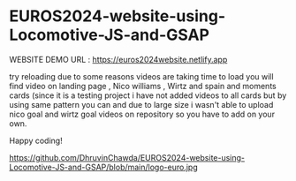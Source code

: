 # EUROS2024-website-using-Locomotive-JS-and-GSAP

WEBSITE DEMO URL : https://euros2024website.netlify.app

try reloading due to some reasons videos are taking time to load 
you will find video on landing page , Nico williams , Wirtz and spain and moments cards (since it is a testing project i have not added videos to all cards but by using same pattern you can and due to large size i wasn't able to upload nico goal and wirtz goal videos on repository so you have to add on your own.

Happy coding!

https://github.com/DhruvinChawda/EUROS2024-website-using-Locomotive-JS-and-GSAP/blob/main/logo-euro.jpg
